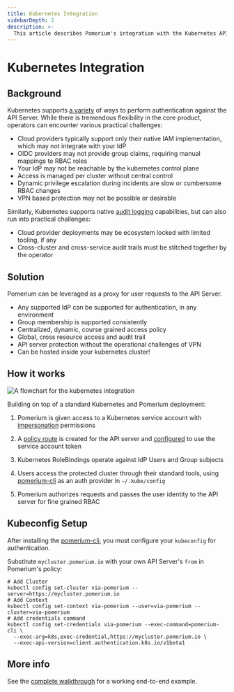 ```yaml
---
title: Kubernetes Integration
sidebarDepth: 2
description: >-
  This article describes Pomerium's integration with the Kubernetes API Server
---
```


# Kubernetes Integration

## Background

Kubernetes supports [a variety](https://kubernetes.io/docs/reference/access-authn-authz/authentication/#authentication-strategies) of ways to perform authentication against the API Server.  While there is tremendous flexibility in the core product, operators can encounter various practical challenges:

- Cloud providers typically support only their native IAM implementation, which may not integrate with your IdP
- OIDC providers may not provide group claims, requiring manual mappings to RBAC roles
- Your IdP may not be reachable by the kubernetes control plane
- Access is managed per cluster without central control
- Dynamic privilege escalation during incidents are slow or cumbersome RBAC changes
- VPN based protection may not be possible or desirable

Similarly, Kubernetes supports native [audit logging](https://kubernetes.io/docs/tasks/debug-application-cluster/audit/) capabilities, but can also run into practical challenges:

- Cloud provider deployments may be ecosystem locked with limited tooling, if any
- Cross-cluster and cross-service audit trails must be stitched together by the operator

## Solution

Pomerium can be leveraged as a proxy for user requests to the API Server.

- Any supported IdP can be supported for authentication, in any environment
- Group membership is supported consistently
- Centralized, dynamic, course grained access policy
- Global, cross resource access and audit trail
- API server protection without the operational challenges of VPN
- Can be hosted inside your kubernetes cluster!

## How it works

![A flowchart for the kubernetes integration](./img/kubernetes-integration.svg)

Building on top of a standard Kubernetes and Pomerium deployment:

1. Pomerium is given access to a Kubernetes service account with [impersonation](https://kubernetes.io/docs/reference/access-authn-authz/authentication/#user-impersonation) permissions

1. A [policy route](/reference/readme.md#policy) is created for the API server and [configured](/reference/readme.md#kubernetes-service-account-token) to use the service account token

1. Kubernetes RoleBindings operate against IdP Users and Group subjects

1. Users access the protected cluster through their standard tools, using [pomerium-cli](/docs/releases.md#pomerium-cli) as an auth provider in `~/.kube/config`

1. Pomerium authorizes requests and passes the user identity to the API server for fine grained RBAC

## Kubeconfig Setup

After installing the [pomerium-cli](/docs/releases.md#pomerium-cli), you must configure your `kubeconfig` for authentication.

Substitute `mycluster.pomerium.io` with your own API Server's `from` in Pomerium's policy:

```shell
# Add Cluster
kubectl config set-cluster via-pomerium --server=https://mycluster.pomerium.io
# Add Context
kubectl config set-context via-pomerium --user=via-pomerium --cluster=via-pomerium
# Add credentials command
kubectl config set-credentials via-pomerium --exec-command=pomerium-cli \
  --exec-arg=k8s,exec-credential,https://mycluster.pomerium.io \
  --exec-api-version=client.authentication.k8s.io/v1beta1
```

## More info

See the [complete walkthrough](/guides/kubernetes.md) for a working end-to-end example.
